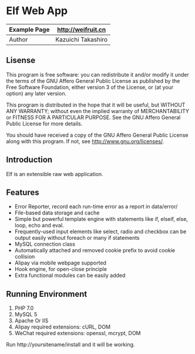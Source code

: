 Elf Web App
==========

| Example Page | http://weifruit.cn   |
|--------------|----------------------|
| Author       | Kazuichi Takashiro   |


Lisense
-------
This program is free software: you can redistribute it and/or modify
it under the terms of the GNU Affero General Public License as
published by the Free Software Foundation, either version 3 of the
License, or (at your option) any later version.

This program is distributed in the hope that it will be useful,
but WITHOUT ANY WARRANTY; without even the implied warranty of
MERCHANTABILITY or FITNESS FOR A PARTICULAR PURPOSE.  See the
GNU Affero General Public License for more details.

You should have received a copy of the GNU Affero General Public License
along with this program. If not, see <http://www.gnu.org/licenses/>.

Introduction
------------

Elf is an extensible raw web application.

Features
----------

* Error Reporter, record each run-time error as a report in data/error/
* File-based data storage and cache
* Simple but powerful template engine with statements like if, elseif, else, loop, echo and eval.
* Frequently-used input elements like select, radio and checkbox can be output easily without foreach or many if statements
* MySQL connection class
* Automatically attached and removed cookie prefix to avoid cookie collision
* Alipay via mobile webpage supported
* Hook engine, for open-close principle
* Extra functional modules can be easily added

Running Environment
-------------------
1. PHP 7.0
2. MySQL 5
3. Apache Or IIS
4. Alipay required extensions: cURL, DOM
5. WeChat required extensions: openssl, mcrypt, DOM

Run http://yoursitename/install and it will be working.
